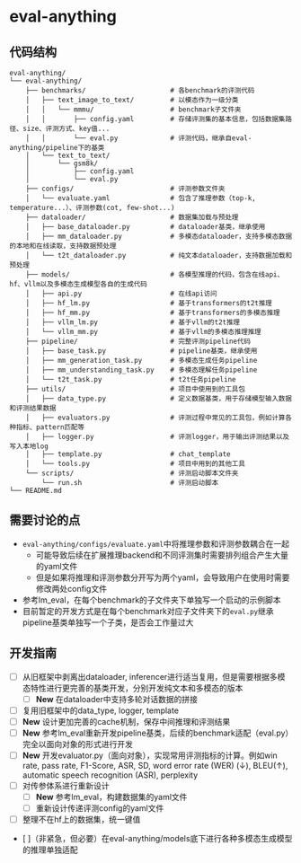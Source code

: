 # eval-anything

## 代码结构
```
eval-anything/
└── eval-anything/
    ├── benchmarks/                     # 各benchmark的评测代码
    │   ├── text_image_to_text/         # 以模态作为一级分类
    │   │   └── mmmu/                   # benchmark子文件夹
    │   │       ├── config.yaml         # 存储评测集的基本信息，包括数据集路径、size、评测方式、key值...
    │   │       └── eval.py             # 评测代码，继承自eval-anything/pipeline下的基类
    │   └── text_to_text/
    │       └── gsm8k/
    │           ├── config.yaml
    │           └── eval.py
    ├── configs/                        # 评测参数文件夹
    │   └── evaluate.yaml               # 包含了推理参数（top-k, temperature...）、评测参数(cot, few-shot...)
    ├── dataloader/                     # 数据集加载与预处理
    │   ├── base_dataloader.py          # dataloader基类，继承使用
    │   ├── mm_dataloader.py            # 多模态dataloader，支持多模态数据的本地和在线读取，支持数据预处理
    │   └── t2t_dataloader.py           # 纯文本dataloader，支持数据加载和预处理
    ├── models/                         # 各模型推理的代码，包含在线api、hf、vllm以及多模态生成模型各自的生成代码
    │   ├── api.py                      # 在线api访问
    │   ├── hf_lm.py                    # 基于transformers的t2t推理
    │   ├── hf_mm.py                    # 基于transformers的多模态推理
    │   ├── vllm_lm.py                  # 基于vllm的t2t推理
    │   └── vllm_mm.py                  # 基于vllm的多模态推理推理
    ├── pipeline/                       # 完整评测pipeline代码
    │   ├── base_task.py                # pipeline基类，继承使用
    │   ├── mm_generation_task.py       # 多模态生成任务pipeline
    │   ├── mm_understanding_task.py    # 多模态理解任务pipeline
    │   └── t2t_task.py                 # t2t任务pipeline
    ├── utils/                          # 项目中使用到的工具包
    │   ├── data_type.py                # 定义数据基类，用于存储模型输入数据和评测结果数据
    │   ├── evaluators.py               # 评测过程中常见的工具包，例如计算各种指标、pattern匹配等
    │   ├── logger.py                   # 评测logger，用于输出评测结果以及写入本地log
    │   ├── template.py                 # chat_template
    │   └── tools.py                    # 项目中用到的其他工具
    └── scripts/                        # 评测启动脚本文件夹
        └── run.sh                      # 评测启动脚本
└── README.md
```

## 需要讨论的点

- `eval-anything/configs/evaluate.yaml`中将推理参数和评测参数耦合在一起
    - 可能导致后续在扩展推理backend和不同评测集时需要排列组合产生大量的yaml文件
    - 但是如果将推理和评测参数分开写为两个yaml，会导致用户在使用时需要修改两处config文件
- 参考lm_eval，在每个benchmark的子文件夹下单独写一个启动的示例脚本
- 目前暂定的开发方式是在每个benchmark对应子文件夹下的`eval.py`继承pipeline基类单独写一个子类，是否会工作量过大

## 开发指南
- [ ] 从旧框架中剥离出dataloader, inferencer进行适当复用，但是需要根据多模态特性进行更完善的基类开发，分别开发纯文本和多模态的版本
    - [ ] **New** 在dataloader中支持多轮对话数据的拼接
- [ ] 复用旧框架中的data_type, logger, template
- [ ] **New** 设计更加完善的cache机制，保存中间推理和评测结果
- [ ] **New** 参考lm_eval重新开发pipeline基类，后续的benchmark适配（eval.py）完全以面向对象的形式进行开发
- [ ] **New** 开发evaluator.py（面向对象），实现常用评测指标的计算。例如win rate, pass rate, F1-Score, ASR, SD, word error rate (WER) (↓), BLEU(↑),  automatic speech recognition (ASR), perplexity
- [ ] 对传参体系进行重新设计
    - [ ] **New** 参考lm_eval，构建数据集的yaml文件
    - [ ] 重新设计传递评测config的yaml文件
- [ ] 整理不在hf上的数据集，统一键值
- [ ]（非紧急，但必要）在eval-anything/models底下进行各种多模态生成模型的推理单独适配